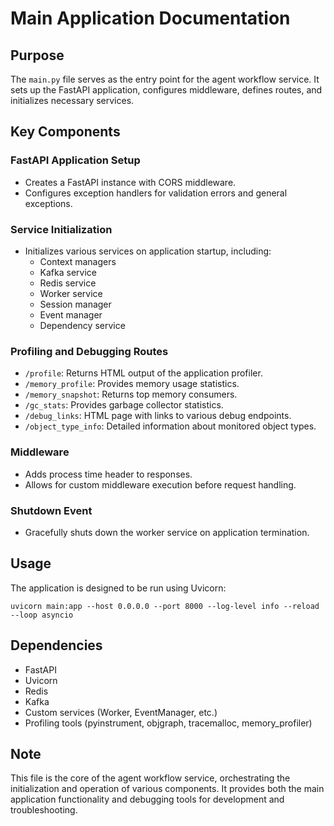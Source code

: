 # Main Application Documentation

## Purpose
The `main.py` file serves as the entry point for the agent workflow service. It sets up the FastAPI application, configures middleware, defines routes, and initializes necessary services.

## Key Components

### FastAPI Application Setup
- Creates a FastAPI instance with CORS middleware.
- Configures exception handlers for validation errors and general exceptions.

### Service Initialization
- Initializes various services on application startup, including:
  - Context managers
  - Kafka service
  - Redis service
  - Worker service
  - Session manager
  - Event manager
  - Dependency service

### Profiling and Debugging Routes
- `/profile`: Returns HTML output of the application profiler.
- `/memory_profile`: Provides memory usage statistics.
- `/memory_snapshot`: Returns top memory consumers.
- `/gc_stats`: Provides garbage collector statistics.
- `/debug_links`: HTML page with links to various debug endpoints.
- `/object_type_info`: Detailed information about monitored object types.

### Middleware
- Adds process time header to responses.
- Allows for custom middleware execution before request handling.

### Shutdown Event
- Gracefully shuts down the worker service on application termination.

## Usage
The application is designed to be run using Uvicorn:
```
uvicorn main:app --host 0.0.0.0 --port 8000 --log-level info --reload --loop asyncio
```

## Dependencies
- FastAPI
- Uvicorn
- Redis
- Kafka
- Custom services (Worker, EventManager, etc.)
- Profiling tools (pyinstrument, objgraph, tracemalloc, memory_profiler)

## Note
This file is the core of the agent workflow service, orchestrating the initialization and operation of various components. It provides both the main application functionality and debugging tools for development and troubleshooting.

